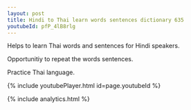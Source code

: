 ```yaml
---
layout: post
title: Hindi to Thai learn words sentences dictionary 635 
youtubeId: pfP_4lB8rlg
---
```

 
 
Helps to learn Thai words and sentences for Hindi speakers.

Opportunitiy to repeat the words sentences. 

Practice Thai language. 
 
{% include youtubePlayer.html id=page.youtubeId %}
 
 
{% include analytics.html %}